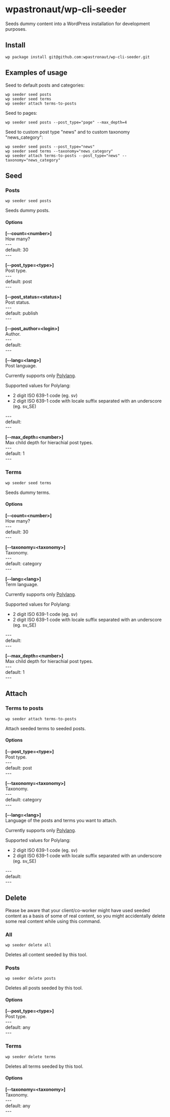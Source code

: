 # wpastronaut/wp-cli-seeder

Seeds dummy content into a WordPress installation for development purposes.

## Install

	wp package install git@github.com:wpastronaut/wp-cli-seeder.git

## Examples of usage

Seed to default posts and categories:

```
wp seeder seed posts
wp seeder seed terms
wp seeder attach terms-to-posts
```

Seed to pages:

```
wp seeder seed posts --post_type="page" --max_depth=4
```

Seed to custom post type "news" and to custom taxonomy "news_category":

```
wp seeder seed posts --post_type="news"
wp seeder seed terms --taxonomy="news_category"
wp seeder attach terms-to-posts --post_type="news" --taxonomy="news_category"
```

## Seed

### Posts

	wp seeder seed posts

Seeds dummy posts.

#### Options

**[--count=&#x3C;number&#x3E;]**\
How many?\
\-\-\-\
default: 30\
\-\-\-

**[--post_type=&#x3C;type&#x3E;]**\
Post type.\
\-\-\-\
default: post\
\-\-\-

**[--post_status=&#x3C;status&#x3E;]**\
Post status.\
\-\-\-\
default: publish\
\-\-\-

**[--post_author=&#x3C;login&#x3E;]**\
Author.\
\-\-\-\
default:\
\-\-\-

**[--lang=&#x3C;lang&#x3E;]**\
Post language.

Currently supports only [Polylang](https://wordpress.org/plugins/polylang/).

Supported values for Polylang:

- 2 digit ISO 639-1 code (eg. sv)
- 2 digit ISO 639-1 code with locale suffix separated with an underscore (eg. sv_SE)

\-\-\-\
default:\
\-\-\-

**[--max_depth=&#x3C;number&#x3E;]**\
Max child depth for hierachial post types.\
\-\-\-\
default: 1\
\-\-\-

### Terms

	wp seeder seed terms

Seeds dummy terms.

#### Options

**[--count=&#x3C;number&#x3E;]**\
How many?\
\-\-\-\
default: 30\
\-\-\-

**[--taxonomy=&#x3C;taxonomy&#x3E;]**\
Taxonomy.\
\-\-\-\
default: category\
\-\-\-

**[--lang=&#x3C;lang&#x3E;]**\
Term language.

Currently supports only [Polylang](https://wordpress.org/plugins/polylang/).

Supported values for Polylang:

- 2 digit ISO 639-1 code (eg. sv)
- 2 digit ISO 639-1 code with locale suffix separated with an underscore (eg. sv_SE)

\-\-\-\
default:\
\-\-\-

**[--max_depth=&#x3C;number&#x3E;]**\
Max child depth for hierachial post types.\
\-\-\-\
default: 1\
\-\-\-

## Attach

### Terms to posts

	wp seeder attach terms-to-posts

Attach seeded terms to seeded posts.

#### Options

**[--post_type=&#x3C;type&#x3E;]**\
Post type.\
\-\-\-\
default: post\
\-\-\-

**[--taxonomy=&#x3C;taxonomy&#x3E;]**\
Taxonomy.\
\-\-\-\
default: category\
\-\-\-

**[--lang=&#x3C;lang&#x3E;]**\
Language of the posts and terms you want to attach.

Currently supports only [Polylang](https://wordpress.org/plugins/polylang/).

Supported values for Polylang:

- 2 digit ISO 639-1 code (eg. sv)
- 2 digit ISO 639-1 code with locale suffix separated with an underscore (eg. sv_SE)

\-\-\-\
default:\
\-\-\-

## Delete

Please be aware that your client/co-worker might have used seeded content as a basis of some of real content, so you might accidentally delete some real content while using this command.

### All

	wp seeder delete all

Deletes all content seeded by this tool. 

### Posts

	wp seeder delete posts

Deletes all posts seeded by this tool.

#### Options

**[--post_type=&#x3C;type&#x3E;]**\
Post type.\
\-\-\-\
default: any\
\-\-\-

### Terms

	wp seeder delete terms

Deletes all terms seeded by this tool.

#### Options

**[--taxonomy=&#x3C;taxonomy&#x3E;]**\
Taxonomy.\
\-\-\-\
default: any\
\-\-\-
